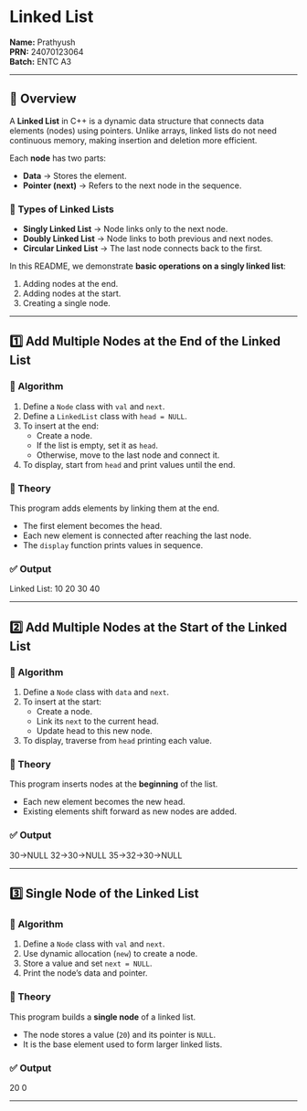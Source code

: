 # Linked List  

**Name:** Prathyush  
**PRN:** 24070123064  
**Batch:** ENTC A3  

---

## 📌 Overview  

A **Linked List** in C++ is a dynamic data structure that connects data elements (nodes) using pointers. Unlike arrays, linked lists do not need continuous memory, making insertion and deletion more efficient.  

Each **node** has two parts:  
- **Data** → Stores the element.  
- **Pointer (next)** → Refers to the next node in the sequence.  

### 🔹 Types of Linked Lists  
- **Singly Linked List** → Node links only to the next node.  
- **Doubly Linked List** → Node links to both previous and next nodes.  
- **Circular Linked List** → The last node connects back to the first.  

In this README, we demonstrate **basic operations on a singly linked list**:  
1. Adding nodes at the end.  
2. Adding nodes at the start.  
3. Creating a single node.  

---

## 1️⃣ Add Multiple Nodes at the End of the Linked List  

### 🔹 Algorithm  
1. Define a `Node` class with `val` and `next`.  
2. Define a `LinkedList` class with `head = NULL`.  
3. To insert at the end:  
   - Create a node.  
   - If the list is empty, set it as `head`.  
   - Otherwise, move to the last node and connect it.  
4. To display, start from `head` and print values until the end.  

### 🔹 Theory  
This program adds elements by linking them at the end.  
- The first element becomes the head.  
- Each new element is connected after reaching the last node.  
- The `display` function prints values in sequence.  

### ✅ Output  
Linked List: 10 20 30 40


---

## 2️⃣ Add Multiple Nodes at the Start of the Linked List  

### 🔹 Algorithm  
1. Define a `Node` class with `data` and `next`.  
2. To insert at the start:  
   - Create a node.  
   - Link its `next` to the current head.  
   - Update head to this new node.  
3. To display, traverse from `head` printing each value.  

### 🔹 Theory  
This program inserts nodes at the **beginning** of the list.  
- Each new element becomes the new head.  
- Existing elements shift forward as new nodes are added.  

### ✅ Output  


30->NULL
32->30->NULL
35->32->30->NULL


---

## 3️⃣ Single Node of the Linked List  

### 🔹 Algorithm  
1. Define a `Node` class with `val` and `next`.  
2. Use dynamic allocation (`new`) to create a node.  
3. Store a value and set `next = NULL`.  
4. Print the node’s data and pointer.  

### 🔹 Theory  
This program builds a **single node** of a linked list.  
- The node stores a value (`20`) and its pointer is `NULL`.  
- It is the base element used to form larger linked lists.  

### ✅ Output 
20 0


---
